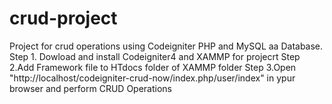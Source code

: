 # crud-project
Project for crud operations using Codeigniter PHP and MySQL aa Database.
Step 1. Dowload and install Codeigniter4 and XAMMP for projecrt
Step 2.Add Framework file to HTdocs folder of XAMMP folder
Step 3.Open "http://localhost/codeigniter-crud-now/index.php/user/index" in ypur browser and perform CRUD Operations
